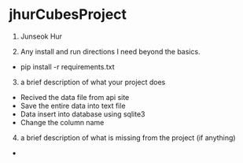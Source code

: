 # jhurCubesProject

1. Junseok Hur

2. Any install and run directions I need beyond the basics.
- pip install -r requirements.txt

3. a brief description of what your project does
- Recived the data file from api site
- Save the entire data into text file
- Data insert into database using sqlite3
- Change the column name

4. a brief description of what is missing from the project (if anything)
- 
